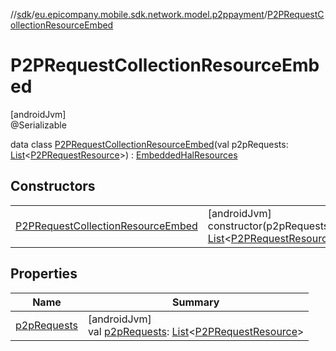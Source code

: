 //[sdk](../../../index.md)/[eu.epicompany.mobile.sdk.network.model.p2ppayment](../index.md)/[P2PRequestCollectionResourceEmbed](index.md)

# P2PRequestCollectionResourceEmbed

[androidJvm]\
@Serializable

data class [P2PRequestCollectionResourceEmbed](index.md)(val p2pRequests: [List](https://kotlinlang.org/api/latest/jvm/stdlib/kotlin.collections/-list/index.html)&lt;[P2PRequestResource](../-p2-p-request-resource/index.md)&gt;) : [EmbeddedHalResources](../../eu.epicompany.mobile.android.data.network.model.hypermedia/-embedded-hal-resources/index.md)

## Constructors

| | |
|---|---|
| [P2PRequestCollectionResourceEmbed](-p2-p-request-collection-resource-embed.md) | [androidJvm]<br>constructor(p2pRequests: [List](https://kotlinlang.org/api/latest/jvm/stdlib/kotlin.collections/-list/index.html)&lt;[P2PRequestResource](../-p2-p-request-resource/index.md)&gt;) |

## Properties

| Name | Summary |
|---|---|
| [p2pRequests](p2p-requests.md) | [androidJvm]<br>val [p2pRequests](p2p-requests.md): [List](https://kotlinlang.org/api/latest/jvm/stdlib/kotlin.collections/-list/index.html)&lt;[P2PRequestResource](../-p2-p-request-resource/index.md)&gt; |
